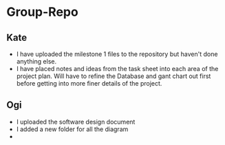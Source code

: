 ﻿# Group-Repo

## Kate 
- I have uploaded the milestone 1 files to the repository but haven't done anything else. 
- I have placed notes and ideas from the task sheet into each area of the project plan. Will have to refine the Database and gant chart out first before getting into more finer details of the project. 

## Ogi 
- I uploaded the software design document
- I added a new folder for all the diagram
-
